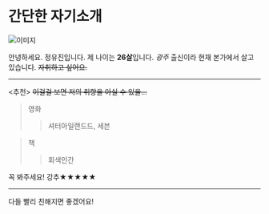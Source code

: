 # 간단한 자기소개
![이미지](https://capsule-render.vercel.app/api?type=venom&height=300&color=gradient&text=JeongYooJin&fontColor=E3A6AE)

안녕하세요. 정유진입니다.
제 나이는 **26살**입니다.
*광주* 출신이라 현재 본가에서 살고 있습니다. ~~자취하고 싶어요.~~

---
<추천>
~~이걸걸 보면 저의 취향을 아실 수 있을...~~
> 영화
>> 셔터아일랜드드, 세븐

> 책
>> 회색인간

꼭 봐주세요! 강추★★★★★

---
다들 빨리 친해지면 좋겠어요!